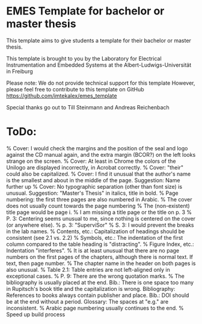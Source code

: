 # EMES Template for bachelor or master thesis
This template aims to give students a template for their bachelor or master thesis.

This template is brought to you by the Laboratory for
Electrical Instrumentation and Embedded Systems
at the Albert-Ludwigs-Universität in Freiburg

Please note: We do not provide technical support for this template
However, please feel free to contribute to this template on GitHub
https://github.com/imtekalex/emes_template

Special thanks go out to
Till Steinmann and Andreas Reichenbach

# ToDo:
% Cover: I would check the margins and the position of the seal and logo against the CD manual again, and the extra margin (BCOR?) on the left looks strange on the screen.
% Cover: At least in Chrome the colors of the Unilogo are displayed incorrectly, in Acrobat correctly.
% Cover: "their" could also be capitalized.
% Cover: I find it unusual that the author's name is the smallest and about in the middle of the page. Suggestion: Name further up
% Cover: No typographic separation (other than font size) is unusual. Suggestion: "Master's Thesis" in italics, title in bold.
% Page numbering: the first three pages are also numbered in Arabic.
% The cover does not usually count towards the page numbering
% The (non-existent) title page would be page i.
% I am missing a title page or the title on p. 3
% P. 3: Centering seems unusual to me, since nothing is centered on the cover (or anywhere else).
% p. 3: "SuperviSor"
% S. 3: I would prevent the breaks in the lab names.
% Contents, etc.: Capitalization of headings should be consistent (see 2.1 vs. 2.2)
% Symbols, etc.: The indentation of the first column compared to the table heading is "distracting".
% Figure Index, etc.: Indentation "interferes".
% It is at least unusual that there are no page numbers on the first pages of the chapters, although there is normal text. If text, then page number.
% The chapter name in the header on both pages is also unusual.
% Table 2.1: Table entries are not left-aligned only in exceptional cases.
% P. 9: There are the wrong quotation marks.
% The bibliography is usually placed at the end.
Bib.: There is one space too many in Rupitsch's book title and the capitalization is wrong.
Bibliography: References to books always contain publisher and place.
Bib.: DOI should be at the end without a period.
Glossary: The spaces at "e.g." are inconsistent.
% Arabic page numbering usually continues to the end.
% Speed up build process

